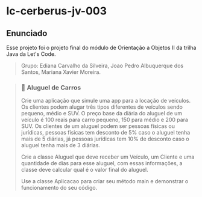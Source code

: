 # lc-cerberus-jv-003

## Enunciado

Esse projeto foi o projeto final do módulo de Orientação a Objetos II da trilha Java da Let's Code.
> Grupo: Ediana Carvalho da Silveira, Joao Pedro Albuquerque dos Santos, Mariana Xavier Moreira.

> ### 🚙 Aluguel de Carros
>
> Crie uma aplicação que simule uma app para a locação de veículos. Os clientes podem alugar três tipos diferentes de veículos sendo pequeno, médio e SUV. O preço base da diária do aluguel de um veículo é 100 reais para carro pequeno, 150 para médio e 200 para SUV. Os clientes de um aluguel podem ser pessoas físicas ou jurídicas, pessoas físicas tem desconto de 5% caso o aluguel tenha mais de 5 diárias, já pessoas jurídicas tem 10% de desconto caso o aluguel tenha mais de 3 diárias.
>
>Crie a classe Aluguel que deve receber um Veículo, um Cliente e uma quantidade de dias para esse aluguel, com essas informações, a classe deve calcular qual é o valor final do aluguel.
>
>Use a classe Aplicacao para criar seu método main e demonstrar o funcionamento do seu código.
